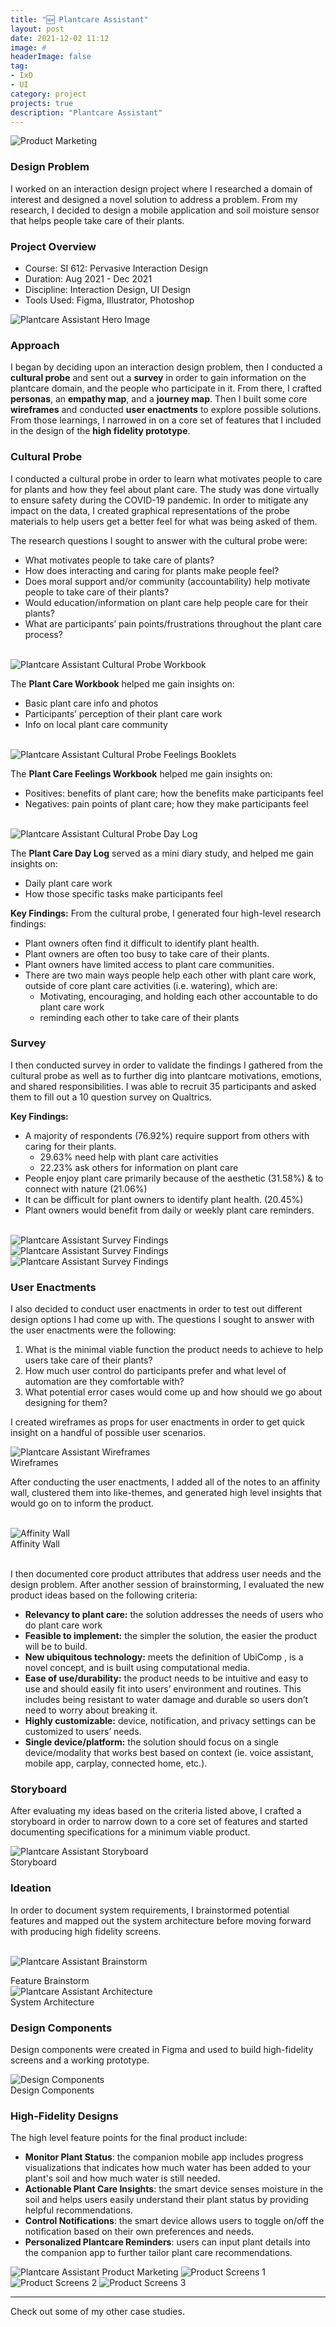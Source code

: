 ```yaml
---
title: "🆕 Plantcare Assistant"
layout: post
date: 2021-12-02 11:12
image: #
headerImage: false
tag:
- IxD
- UI
category: project
projects: true
description: "Plantcare Assistant"
---
```


<img src="http://nicholasgiles.com/assets/images/plantcare/product_marketing1.jpg" class="bigger-image" alt="Product Marketing" />

### Design Problem
I worked on an interaction design project where I researched a domain of interest and designed a novel solution to address a problem. From my research, I decided to design a mobile application and soil moisture sensor that helps people take care of their plants.

### Project Overview
* Course: SI 612: Pervasive Interaction Design
* Duration: Aug 2021 - Dec 2021
* Discipline: Interaction Design, UI Design
* Tools Used: Figma, Illustrator, Photoshop

<img src="http://nicholasgiles.com/assets/images/plantcare/product_mock.jpg" class="bigger-image" alt="Plantcare Assistant Hero Image" />

### Approach
I began by deciding upon an interaction design problem, then I conducted a **cultural probe** and sent out a **survey** in order to gain information on the plantcare domain, and the people who participate in it. From there, I crafted **personas**, an **empathy map**, and a **journey map**. Then I built some core **wireframes** and conducted **user enactments** to explore possible solutions. From those learnings, I narrowed in on a core set of features that I included in the design of the **high fidelity prototype**.

### Cultural Probe
I conducted a cultural probe in order to learn what motivates people to care for plants and how they feel about plant care. The study was done virtually to ensure safety during the COVID-19 pandemic. In order to mitigate any impact on the data, I created graphical representations of the probe materials to help users get a better feel for what was being asked of them.

The research questions I sought to answer with the cultural probe were:
- What motivates people to take care of plants?
- How does interacting and caring for plants make people feel?
- Does moral support and/or community (accountability) help motivate people to take care of their plants?
- Would education/information on plant care help people care for their plants?
- What are participants’ pain points/frustrations throughout the plant care process?

<br><img src="http://nicholasgiles.com/assets/images/plantcare/culturalprobe_workbook.png" alt="Plantcare Assistant Cultural Probe Workbook" />
<br>

The **Plant Care Workbook** helped me gain insights on:
- Basic plant care info and photos
- Participants’ perception of their plant care work
- Info on local plant care community

<br><img src="http://nicholasgiles.com/assets/images/plantcare/culturalprobe_feelings.png" alt="Plantcare Assistant Cultural Probe Feelings Booklets" />

The **Plant Care Feelings Workbook** helped me gain insights on:
- Positives: benefits of plant care; how the benefits make participants feel
- Negatives: pain points of plant care; how they make participants feel

<br><img src="http://nicholasgiles.com/assets/images/plantcare/culturalprobe_daylog.png" alt="Plantcare Assistant Cultural Probe Day Log" />

The **Plant Care Day Log** served as a mini diary study, and helped me gain insights on:
- Daily plant care work
- How those specific tasks make participants feel

**Key Findings:**
From the cultural probe, I generated four high-level research findings:

- Plant owners often find it difficult to identify plant health.
- Plant owners are often too busy to take care of their plants.
- Plant owners have limited access to plant care communities.
- There are two main ways people help each other with plant care work, outside of core plant care activities (i.e. watering), which are:
  - Motivating, encouraging, and holding each other accountable to do plant care work
  - reminding each other to take care of their plants

### Survey
I then conducted survey in order to validate the findings I gathered from the cultural probe as well as to further dig into plantcare motivations, emotions, and shared responsibilities. I was able to recruit 35 participants and asked them to fill out a 10 question survey on Qualtrics.

**Key Findings:**
- A majority of respondents (76.92%) require support from others with caring for their plants.
    - 29.63% need help with plant care activities
    - 22.23% ask others for information on plant care
- People enjoy plant care primarily because of the aesthetic (31.58%) & to connect with nature (21.06%)
- It can be difficult for plant owners to identify plant health. (20.45%)
- Plant owners would benefit from daily or weekly plant care reminders.

<br>
<img src="http://nicholasgiles.com/assets/images/plantcare/question1.png" class="bigger-image" alt="Plantcare Assistant Survey Findings" />
<img src="http://nicholasgiles.com/assets/images/plantcare/question1.png" class="bigger-image" alt="Plantcare Assistant Survey Findings" />
<img src="http://nicholasgiles.com/assets/images/plantcare/question1.png" class="bigger-image" alt="Plantcare Assistant Survey Findings" />

### User Enactments
I also decided to conduct user enactments in order to test out different design options I had come up with. The questions I sought to answer with the user enactments were the following:

1. What is the minimal viable function the product needs to achieve to help users take care of their plants?
2. How much user control do participants prefer and what level of automation are they comfortable with?
3. What potential error cases would come up and how should we go about designing for them?

I created wireframes as props for user enactments in order to get quick insight on a handful of possible user scenarios.

<img src="http://nicholasgiles.com/assets/images/plantcare/wireframes.png" alt="Plantcare Assistant Wireframes" />
<figcaption class="caption">Wireframes</figcaption>

After conducting the user enactments, I added all of the notes to an affinity wall, clustered them into like-themes, and generated high level insights that would go on to inform the product.

<br>
<img src="http://nicholasgiles.com/assets/images/plantcare/affinity_wall.png" alt="Affinity Wall" />
<figcaption class="caption">Affinity Wall</figcaption>
<br>

I then documented core product attributes that address user needs and the design problem. After another session of brainstorming, I evaluated the new product ideas based on the following criteria:

- **Relevancy to plant care:** the solution addresses the needs of users who do plant care work
- **Feasible to implement:** the simpler the solution, the easier the product will be to build.
- **New ubiquitous technology:** meets the definition of UbiComp , is a novel concept, and is built using computational media.
- **Ease of use/durability:** the product needs to be intuitive and easy to use and should easily fit into users’ environment and routines. This includes being resistant to water damage and durable so users don’t need to worry about breaking it.
- **Highly customizable:** device, notification, and privacy settings can be customized to users’ needs.
- **Single device/platform:** the solution should focus on a single device/modality that works best based on context (ie. voice assistant, mobile app, carplay, connected home, etc.).

### Storyboard
After evaluating my ideas based on the criteria listed above, I crafted a storyboard in order to narrow down to a core set of features and started documenting specifications for a minimum viable product.

<img src="http://nicholasgiles.com/assets/images/plantcare/plantcare_storyboard.png" alt="Plantcare Assistant Storyboard" />
<figcaption class="caption">Storyboard</figcaption>


### Ideation
In order to document system requirements, I brainstormed potential features and mapped out the system architecture before moving forward with producing high fidelity screens.

<br><img src="http://nicholasgiles.com/assets/images/plantcare/brainstorm.png" alt="Plantcare Assistant Brainstorm" />
<figcaption class="caption">Feature Brainstorm</figcaption>
<img src="http://nicholasgiles.com/assets/images/plantcare/system_architecture.png" alt="Plantcare Assistant Architecture" />
<figcaption class="caption">System Architecture</figcaption>

### Design Components
Design components were created in Figma and used to build high-fidelity screens and a working prototype.

<img src="http://nicholasgiles.com/assets/images/plantcare/product-components.png" alt="Design Components" />
<figcaption class="caption">Design Components</figcaption>

### High-Fidelity Designs
The high level feature points for the final product include:
- **Monitor Plant Status**: the companion mobile app includes progress visualizations that indicates how much water has been added to your plant's soil and how much water is still needed.
- **Actionable Plant Care Insights**: the smart device senses moisture in the soil and helps users easily understand their plant status by providing helpful recommendations.
- **Control Notifications**: the smart device allows users to toggle on/off the notification based on their own preferences and needs.
- **Personalized Plantcare Reminders**: users can input plant details into the companion app to further tailor plant care recommendations.

<img src="http://nicholasgiles.com/assets/images/plantcare/product_marketing2.jpg" class="bigger-image" alt="Plantcare Assistant Product Marketing" />

<img src="http://nicholasgiles.com/assets/images/plantcare/product_screens_1.jpg" class="bigger-image" alt="Product Screens 1" />
<img src="http://nicholasgiles.com/assets/images/plantcare/product_screens_2.jpg" class="bigger-image" alt="Product Screens 2" />
<img src="http://nicholasgiles.com/assets/images/plantcare/product_screens_3.jpg" class="bigger-image" alt="Product Screens 3" />

---

Check out some of my other <span class="evidence"><a href="https://nicholasgiles.com/projects/" style="text-decoration: none">case studies</a></span>.
